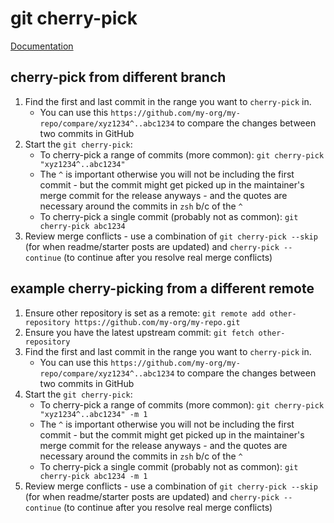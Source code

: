 # git cherry-pick

[Documentation](https://git-scm.com/docs/git-cherry-pick)

## cherry-pick from different branch

1. Find the first and last commit in the range you want to `cherry-pick` in. 
    - You can use this `https://github.com/my-org/my-repo/compare/xyz1234^..abc1234` to compare the changes between two commits in GitHub
1. Start the `git cherry-pick`:
    - To cherry-pick a range of commits (more common): `git cherry-pick "xyz1234^..abc1234"`
    - The `^` is important otherwise you will not be including the first commit - but the commit might get picked up in the maintainer's merge commit for the release anyways - and the quotes are necessary around the commits in `zsh` b/c of the `^`
    - To cherry-pick a single commit (probably not as common): `git cherry-pick abc1234`
1. Review merge conflicts - use a combination of `git cherry-pick --skip` (for when readme/starter posts are updated) and `cherry-pick --continue` (to continue after you resolve real merge conflicts)

## example cherry-picking from a different remote

1. Ensure other repository is set as a remote: `git remote add other-repository https://github.com/my-org/my-repo.git`
1. Ensure you have the latest upstream commit: `git fetch other-repository`
1. Find the first and last commit in the range you want to `cherry-pick` in. 
    - You can use this `https://github.com/my-org/my-repo/compare/xyz1234^..abc1234` to compare the changes between two commits in GitHub
1. Start the `git cherry-pick`:
    - To cherry-pick a range of commits (more common): `git cherry-pick "xyz1234^..abc1234" -m 1`
    - The `^` is important otherwise you will not be including the first commit - but the commit might get picked up in the maintainer's merge commit for the release anyways - and the quotes are necessary around the commits in `zsh` b/c of the `^`
    - To cherry-pick a single commit (probably not as common): `git cherry-pick abc1234 -m 1`
1. Review merge conflicts - use a combination of `git cherry-pick --skip` (for when readme/starter posts are updated) and `cherry-pick --continue` (to continue after you resolve real merge conflicts)
